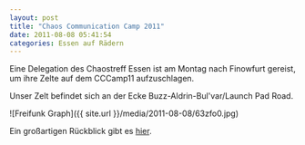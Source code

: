 ```yaml
---
layout: post
title: "Chaos Communication Camp 2011"
date: 2011-08-08 05:41:54
categories: Essen auf Rädern
---
```


Eine Delegation des Chaostreff Essen ist am Montag nach Finowfurt gereist, um ihre Zelte auf dem CCCamp11 aufzuschlagen.

Unser Zelt befindet sich an der Ecke Buzz-Aldrin-Bul'var/Launch Pad Road.

![Freifunk Graph]({{ site.url }}/media/2011-08-08/63zfo0.jpg)

Ein großartigen Rückblick gibt es [hier](https://www.youtube.com/watch?v=aqFDnW2eCnM).